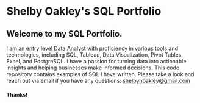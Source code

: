 # Shelby Oakley's SQL Portfolio

## Welcome to my SQL Portfolio.

I am an entry level Data Analyst with proficiency in various tools and technologies, including SQL, Tableau, Data Visualization, Pivot Tables, Excel, and PostgreSQL. I have a passion for turning data into actionable insights and helping businesses make informed decisions. This code repository contains examples of SQL I have written. Please take a look and reach out via email if you have any questions: shelbyhoakley@gmail.com

#### Thanks!
